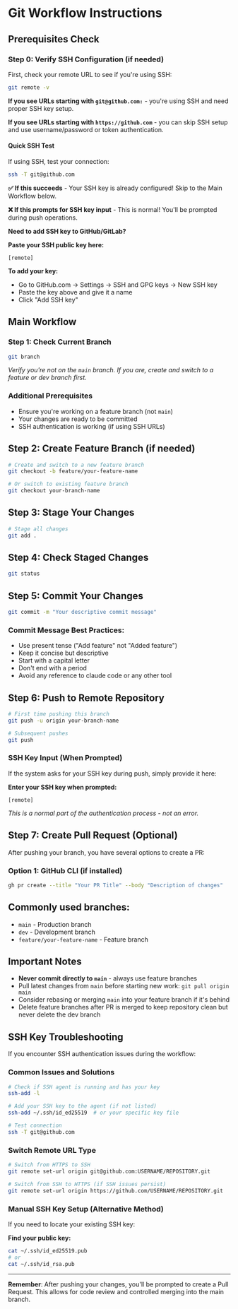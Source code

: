 # Git Workflow Instructions

## Prerequisites Check

### Step 0: Verify SSH Configuration (if needed)

First, check your remote URL to see if you're using SSH:
```bash
git remote -v
```

**If you see URLs starting with `git@github.com:`** - you're using SSH and need proper SSH key setup.

**If you see URLs starting with `https://github.com`** - you can skip SSH setup and use username/password or token authentication.

#### Quick SSH Test
If using SSH, test your connection:
```bash
ssh -T git@github.com
```

**✅ If this succeeds** - Your SSH key is already configured! Skip to the Main Workflow below.

**❌ If this prompts for SSH key input** - This is normal! You'll be prompted during push operations.

**Need to add SSH key to GitHub/GitLab?**

**Paste your SSH public key here:**
```
[remote]
```

**To add your key:**
- Go to GitHub.com → Settings → SSH and GPG keys → New SSH key
- Paste the key above and give it a name
- Click "Add SSH key"


## Main Workflow

### Step 1: Check Current Branch
```bash
git branch
```
*Verify you're not on the `main` branch. If you are, create and switch to a feature or dev branch first.*

### Additional Prerequisites
- Ensure you're working on a feature branch (not `main`)
- Your changes are ready to be committed
- SSH authentication is working (if using SSH URLs)

## Step 2: Create Feature Branch (if needed)
```bash
# Create and switch to a new feature branch
git checkout -b feature/your-feature-name

# Or switch to existing feature branch
git checkout your-branch-name
```

## Step 3: Stage Your Changes
```bash
# Stage all changes
git add .
```

## Step 4: Check Staged Changes
```bash
git status
```

## Step 5: Commit Your Changes
```bash
git commit -m "Your descriptive commit message"
```

### Commit Message Best Practices:
- Use present tense ("Add feature" not "Added feature")
- Keep it concise but descriptive
- Start with a capital letter
- Don't end with a period
- Avoid any reference to claude code or any other tool

## Step 6: Push to Remote Repository
```bash
# First time pushing this branch
git push -u origin your-branch-name

# Subsequent pushes
git push
```

### SSH Key Input (When Prompted)
If the system asks for your SSH key during push, simply provide it here:

**Enter your SSH key when prompted:**
```
[remote]
```

*This is a normal part of the authentication process - not an error.*

## Step 7: Create Pull Request (Optional)

After pushing your branch, you have several options to create a PR:

### Option 1: GitHub CLI (if installed)
```bash
gh pr create --title "Your PR Title" --body "Description of changes"
```

## Commonly used branches:
- `main` - Production branch
- `dev` - Development branch
- `feature/your-feature-name` - Feature branch


## Important Notes
- **Never commit directly to `main`** - always use feature branches
- Pull latest changes from `main` before starting new work: `git pull origin main`
- Consider rebasing or merging `main` into your feature branch if it's behind
- Delete feature branches after PR is merged to keep repository clean but never delete the dev branch 

## SSH Key Troubleshooting

If you encounter SSH authentication issues during the workflow:

### Common Issues and Solutions
```bash
# Check if SSH agent is running and has your key
ssh-add -l

# Add your SSH key to the agent (if not listed)
ssh-add ~/.ssh/id_ed25519  # or your specific key file

# Test connection
ssh -T git@github.com
```

### Switch Remote URL Type
```bash
# Switch from HTTPS to SSH
git remote set-url origin git@github.com:USERNAME/REPOSITORY.git

# Switch from SSH to HTTPS (if SSH issues persist)
git remote set-url origin https://github.com/USERNAME/REPOSITORY.git
```

### Manual SSH Key Setup (Alternative Method)
If you need to locate your existing SSH key:

**Find your public key:**
```bash
cat ~/.ssh/id_ed25519.pub
# or
cat ~/.ssh/id_rsa.pub
```
---

**Remember**: After pushing your changes, you'll be prompted to create a Pull Request. This allows for code review and controlled merging into the main branch.